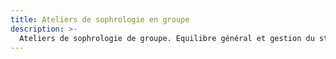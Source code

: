 ```yaml
---
title: Ateliers de sophrologie en groupe
description: >-
  Ateliers de sophrologie de groupe. Equilibre général et gestion du stress, gestion des émotions, préparation aux examens...
---
```


